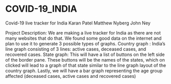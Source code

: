 # COVID-19_INDIA
Covid-19 live tracker for India
Karan Patel
Matthew Nyberg
John Ney

Project Description: We are making a live tracker for India as there are not many websites that do that. We found some good data on the internet and plan to use it to generate 3 possible types of graphs. Country graph : India’s line graph consisting of 3 lines: active cases, deceased cases, and recovered cases. State graph: This will have a list of buttons on the left side of the border pane. These buttons will be the names of the states, which on clicked will lead to a graph of that state similar to the line graph layout of the country graph. Lastly, we will have a bar graph representing the age group affected (deceased cases, active cases and recovered cases) 
